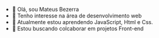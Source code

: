 - 👋 Olá, sou Mateus Bezerra 
- 👀 Tenho interesse na área de desenvolvimento web 
- 🌱 Atualmente estou aprendendo JavaScript, Html e Css.
- 💞️ Estou buscando colcaborar em projetos Front-end 

<!-- 📫 como entrar em contato comigo https://www.linkedin.com/in/mateusbb/ --->

<!---
Mateus-bezerradev/Mateus-bezerradev is a ✨ special ✨ repository because its `README.md` (this file) appears on your GitHub profile.
You can click the Preview link to take a look at your changes.
--->
